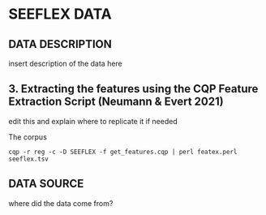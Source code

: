 # SEEFLEX DATA

## DATA DESCRIPTION

insert description of the data here

## 3. Extracting the features using the CQP Feature Extraction Script (Neumann & Evert 2021)
edit this and explain where to replicate it if needed

The corpus

```
cqp -r reg -c -D SEEFLEX -f get_features.cqp | perl featex.perl seeflex.tsv

```


## DATA SOURCE

where did the data come from?

